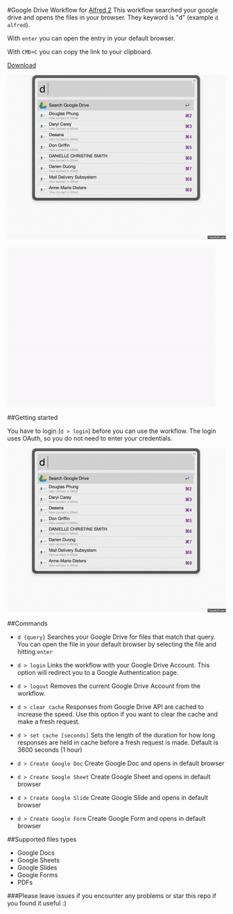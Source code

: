 #Google Drive Workflow for [Alfred 2](http://www.alfredapp.com/)
This workflow searched your google drive and opens the files in your browser. They keyword is "d" (example ```d alfred```).

With ```enter``` you can open the entry in your default browser.

With ```CMD+C``` you can copy the link to your clipboard.

[Download](https://github.com/azai91/alfred-drive-workflow/releases)

![inline](./assets/search.gif)

![inline](./assets/create.gif)

##Getting started

You have to login (```d > login```) before you can use the workflow. The login uses OAuth, so you do not need to enter your credentials.

![inline](./assets/login.gif)

##Commands
- ```d {query}```
Searches your Google Drive for files that match that query. You can open the file in your default browser by selecting the file and hitting ```enter```

- ```d > login```
Links the workflow with your Google Drive Account. This option will redirect you to a Google Authentication page.

- ```d > logout```
Removes the current Google Drive Account from the workflow.

- ```d > clear cache```
Responses from Google Drive API are cached to increase the speed. Use this option if you want to clear the cache and make a fresh request.

- ```d > set cache [seconds]```
Sets the length of the duration for how long responses are held in cache before a fresh request is made. Default is 3600 seconds (1 hour)

- ```d > Create Google Doc```
Create Google Doc and opens in default browser

- ```d > Create Google Sheet```
Create Google Sheet and opens in default browser

- ```d > Create Google Slide```
Create Google Slide and opens in default browser

- ```d > Create Google Form```
Create Google Form and opens in default browser

##Supported files types

- Google Docs
- Google Sheets
- Google Slides
- Google Forms
- PDFs

###Please leave issues if you encounter any problems or star this repo if you found it useful :)
